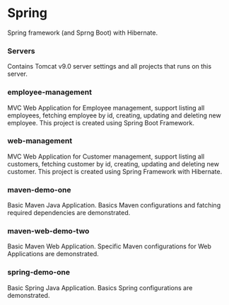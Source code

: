 # Spring

Spring framework (and Sprng Boot) with Hibernate.

### Servers
Contains Tomcat v9.0 server settings and all projects that runs on this server.

### employee-management
MVC Web Application for Employee management, support listing all employees, fetching employee by id, creating, updating and deleting new employee. This project is created using Spring Boot Framework. 

### web-management
MVC Web Application for Customer management, support listing all customers, fetching customer by id, creating, updating and deleting new customer. This project is created using Spring Framework with Hibernate. 

### maven-demo-one
Basic Maven Java Application. Basics Maven configurations and fatching required dependencies are demonstrated.

### maven-web-demo-two
Basic Maven Web Application. Specific Maven configurations for Web Applications are demonstrated.

### spring-demo-one
Basic Spring Java Application. Basics Spring configurations are demonstrated.
